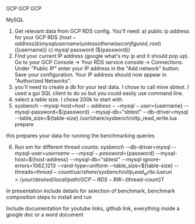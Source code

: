 GCP GCP GCP

MySQL

1) Get relevant data from GCP RDS config. You'll need:
	a) public ip address for your GCP RDS (${host-address})
	b) mysql username (unless otherwise configured, root) (${username})
	c) mysql password (${password})
2) Find your current IP address (google what's my ip and it should pop up). Go to your GCP Console -> Your RDS service console -> Connections. Under "Public IP" enter your IP address in the "Add network" button. Save your configuration. Your IP address should now appear in "Authorized Networks".
3) you'll need to create a db for your test data. I chose to call mine sbtest. I used a gui SQL client to do so but you could easily use command line.
4) select a table size. I chose 200k to start with
5) sysbench --mysql-host=${host-address} --mysql-user=${username} --mysql-password=${password} --mysql-db="sbtest" --db-driver=mysql --table_size=${table-size} /usr/share/sysbench/oltp_read_write.lua prepare 

this prepares your data for running the benchmarking queries

6) Run em for different thread counts: 
sysbench --db-driver=mysql --mysql-user=${username} --mysql-password=${password} --mysql-host=${host-address} --mysql-db="sbtest" --mysql-ignore-errors=1062,1213 --rand-type=uniform --table_size=${table-size} --threads=${thread-count} /usr/share/sysbench/oltp_read_write.lua run > /your/desired/local/path/GCP-RDS-RW-${thread-count}T

In presentation include details for selection of benchmark, benchmark composition
steps to install and run

Include documentation for youtube links, github link, everything inside a google doc or a word document